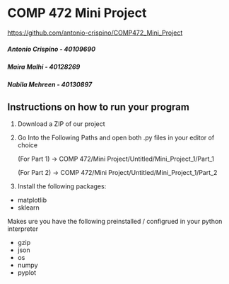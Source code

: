 # COMP 472 Mini Project 

https://github.com/antonio-crispino/COMP472_Mini_Project


##### Antonio Crispino - 40109690 

##### Maira Malhi - 40128269 

##### Nabila Mehreen - 40130897 


## Instructions on how to run your program 

1. Download a ZIP of our project
2. Go Into the Following Paths and open both .py files in your editor of choice

    (For Part 1)  -> COMP 472/Mini Project/Untitled/Mini_Project_1/Part_1 
      
    (For Part 2)  -> COMP 472/Mini Project/Untitled/Mini_Project_1/Part_2 
    
3. Install the following packages:

  - matplotlib
  - sklearn
  
  Makes ure you have the following preinstalled / configrued in your python interpreter 
 - gzip
 - json
 - os
 - numpy 
 - pyplot
